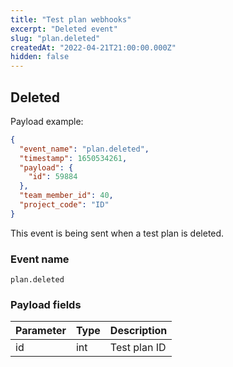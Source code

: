 ```yaml
---
title: "Test plan webhooks"
excerpt: "Deleted event"
slug: "plan.deleted"
createdAt: "2022-04-21T21:00:00.000Z"
hidden: false
---
```


## Deleted

Payload example:

```json
{
  "event_name": "plan.deleted",
  "timestamp": 1650534261,
  "payload": {
    "id": 59884
  },
  "team_member_id": 40,
  "project_code": "ID"
}
```

This event is being sent when a test plan is deleted.

### Event name

`plan.deleted`

### Payload fields

| Parameter | Type | Description  |
|-----------|------|--------------|
| id        | int  | Test plan ID |
